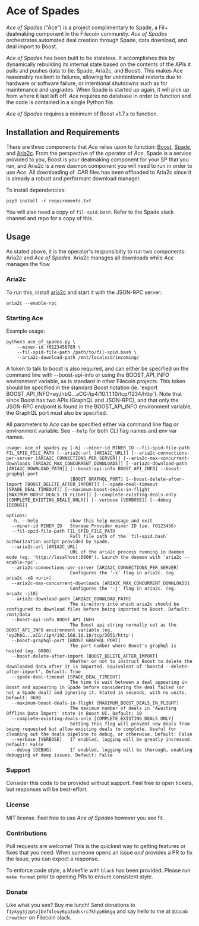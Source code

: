 # Ace of Spades

_Ace of Spades_ ("Ace") is a project complimentary to Spade, a Fil+ dealmaking component in the Filecoin community. _Ace of Spades_ orchestrates automated deal creation through Spade, data download, and deal import to Boost.

_Ace of Spades_ has been built to be stateless. It accomplishes this by dynamically rebuilding its internal state based on the contents of the APIs it pulls and pushes data to (ie. Spade, Aria2c, and Boost). This makes Ace reasonably resilient to failures, allowing for unintentional restarts due to hardware or software failure, or intentional shutdowns such as for maintenance and upgrades. When Spade is started up again, it will pick up from where it last left off. _Ace_ requires no database in order to function and the code is contained in a single Python file.

_Ace of Spades_ requires a minimum of Boost v1.7.x to function.

## Installation and Requirements
There are three components that _Ace_ relies upon to function: [Boost](https://boost.filecoin.io/), [Spade](https://github.com/ribasushi/spade), and [Aria2c](https://aria2.github.io/). From the perspective of the operator of _Ace_, Spade is a service provided to you, Boost is your dealmaking component for your SP that you run, and Aria2c is a new daemon component you will need to run in order to use _Ace_. All downloading of .CAR files has been offloaded to Aria2c since it is already a robust and performant download manager.

To install dependencies:
```
pip3 install -r requirements.txt
```

You will also need a copy of `fil-spid.bash`. Refer to the Spade slack channel and repo for a copy of this.

## Usage

As stated above, it is the operator's responsibilty to run two components: Aria2c and _Ace of Spades_. Aria2c manages all downloads while _Ace_ manages the flow 

### Aria2c

To run this, install [aria2c](https://aria2.github.io/) and start it with the JSON-RPC server:
```
aria2c --enable-rpc
```

### Starting Ace

Example usage:

```
python3 ace_of_spades.py \
    --miner-id f0123456789 \
    --fil-spid-file-path /path/to/fil-spid.bash \
    --aria2c-download-path /mnt/localssd/incoming/
```

A token to talk to boost is also required, and can either be specified on the command line with --boost-api-info or using the BOOST_API_INFO environment variable, as is standard in other Filecoin projects. This token should be specified in the standard Boost notation (ie. 'export BOOST_API_INFO=eyJhbG...aCG:/ip4/10.1.1.10/tcp/1234/http`). Note that since Boost has two APIs (GraphQL and JSON-RPC), and that only the JSON-RPC endpoint is found in the BOOST_API_INFO environment variable, the GraphQL port must also be specified.

All parameters to _Ace_ can be specified either via command line flag or environment variable. See `--help` for both CLI flag names and env var names.
```
usage: ace_of_spades.py [-h] --miner-id MINER_ID --fil-spid-file-path FIL_SPID_FILE_PATH [--aria2c-url [ARIA2C_URL]] [--aria2c-connections-per-server [ARIA2C_CONNECTIONS_PER_SERVER]] [--aria2c-max-concurrent-downloads [ARIA2C_MAX_CONCURRENT_DOWNLOADS]] [--aria2c-download-path [ARIA2C_DOWNLOAD_PATH]] [--boost-api-info BOOST_API_INFO] --boost-graphql-port
                        [BOOST_GRAPHQL_PORT] [--boost-delete-after-import [BOOST_DELETE_AFTER_IMPORT]] [--spade-deal-timeout [SPADE_DEAL_TIMEOUT]] [--maximum-boost-deals-in-flight [MAXIMUM_BOOST_DEALS_IN_FLIGHT]] [--complete-existing-deals-only [COMPLETE_EXISTING_DEALS_ONLY]] [--verbose [VERBOSE]] [--debug [DEBUG]]

options:
  -h, --help            show this help message and exit
  --miner-id MINER_ID   Storage Provider miner ID (ie. f0123456)
  --fil-spid-file-path FIL_SPID_FILE_PATH
                        Full file path of the `fil-spid.bash` authorization script provided by Spade.
  --aria2c-url [ARIA2C_URL]
                        URL of the aria2c process running in daemon mode (eg. 'http://localhost:6800'). Launch the daemon with `aria2c --enable-rpc`.
  --aria2c-connections-per-server [ARIA2C_CONNECTIONS_PER_SERVER]
                        Configures the '-x' flag in aria2c. (eg. aria2c -x8 <uri>)
  --aria2c-max-concurrent-downloads [ARIA2C_MAX_CONCURRENT_DOWNLOADS]
                        Configures the '-j' flag in aria2c. (eg. aria2c -j10)
  --aria2c-download-path [ARIA2C_DOWNLOAD_PATH]
                        The directory into which aria2c should be configured to download files before being imported to Boost. Default: /mnt/data
  --boost-api-info BOOST_API_INFO
                        The Boost api string normally set as the BOOST_API_INFO environment variable (eg. 'eyJhbG...aCG:/ip4/192.168.10.10/tcp/3051/http')
  --boost-graphql-port [BOOST_GRAPHQL_PORT]
                        The port number where Boost's graphql is hosted (eg. 8080)
  --boost-delete-after-import [BOOST_DELETE_AFTER_IMPORT]
                        Whether or not to instruct Boost to delete the downloaded data after it is imported. Equivalent of 'boostd --delete-after-import'. Default: True
  --spade-deal-timeout [SPADE_DEAL_TIMEOUT]
                        The time to wait between a deal appearing in Boost and appearing in Spade before considering the deal failed (or not a Spade deal) and ignoring it. Stated in seconds, with no units. Default: 3600
  --maximum-boost-deals-in-flight [MAXIMUM_BOOST_DEALS_IN_FLIGHT]
                        The maximum number of deals in 'Awaiting Offline Data Import' state in Boost UI. Default: 10
  --complete-existing-deals-only [COMPLETE_EXISTING_DEALS_ONLY]
                        Setting this flag will prevent new deals from being requested but allow existing deals to complete. Useful for cleaning out the deals pipeline to debug, or otherwise. Default: False
  --verbose [VERBOSE]   If enabled, logging will be greatly increased. Default: False
  --debug [DEBUG]       If enabled, logging will be thorough, enabling debugging of deep issues. Default: False
```

### Support

Consider this code to be provided without support. Feel free to open tickets, but responses will be best-effort.

### License

MIT license. Feel free to use _Ace of Spades_ however you see fit.

### Contributions

Pull requests are welcome! This is the quickest way to getting features or fixes that you need. When someone opens an issue _and_ provides a PR to fix the issue, you can expect a response.

To enforce code style, a Makefile with `black` has been provided. Please run `make format` prior to opening PRs to ensure consistent style.

### Donate

Like what you see? Buy me lunch! Send donations to `f1ykyg3jzptvjbvf4leuy6ya3xdssrc7khpp6b6gq` and say hello to me at `@Jacob Crowther` on Filecoin slack.